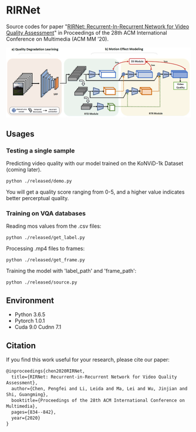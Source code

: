 # RIRNet
Source codes for paper "[RIRNet: Recurrent-In-Recurrent Network for Video Quality Assessment](https://dl.acm.org/doi/abs/10.1145/3394171.3413717)" in Proceedings of the 28th ACM International Conference on Multimedia (ACM MM ’20).

![image](https://github.com/cpf0079/RIRNet/blob/main/framework.png)

## Usages
### Testing a single sample
Predicting video quality with our model trained on the KoNViD-1k Dataset (coming later).
```
python ./released/demo.py
```
You will get a quality score ranging from 0-5, and a higher value indicates better percerptual quality.

### Training on VQA databases
Reading mos values from the .csv files:
```
python ./released/get_label.py
```
Processing .mp4 files to frames:
```
python ./released/get_frame.py
```
Training the model with 'label_path' and 'frame_path':
```
python ./released/source.py
```

## Environment
* Python 3.6.5
* Pytorch 1.0.1
* Cuda 9.0 Cudnn 7.1 

## Citation
If you find this work useful for your research, please cite our paper:
```
@inproceedings{chen2020RIRNet,
  title={RIRNet: Recurrent-in-Recurrent Network for Video Quality Assessment},
  author={Chen, Pengfei and Li, Leida and Ma, Lei and Wu, Jinjian and Shi, Guangming},
  booktitle={Proceedings of the 28th ACM International Conference on Multimedia},
  pages={834--842},
  year={2020}
}
```

